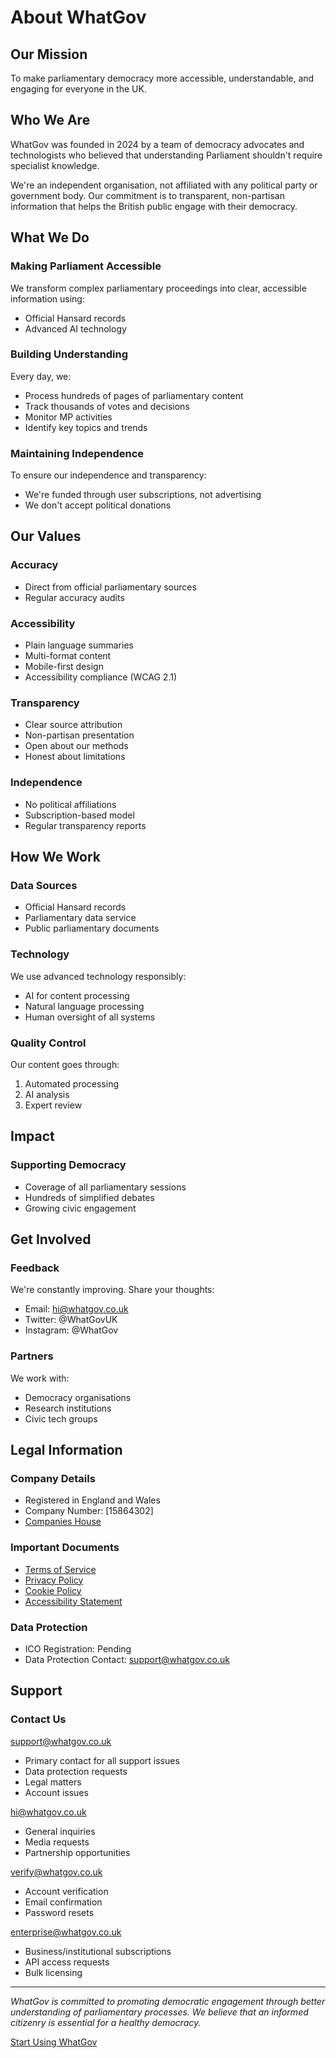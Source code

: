 # About WhatGov

## Our Mission
To make parliamentary democracy more accessible, understandable, and engaging for everyone in the UK.

## Who We Are

WhatGov was founded in 2024 by a team of democracy advocates and technologists who believed that understanding Parliament shouldn't require specialist knowledge.

We're an independent organisation, not affiliated with any political party or government body. Our commitment is to transparent, non-partisan information that helps the British public engage with their democracy.

## What We Do

### Making Parliament Accessible
We transform complex parliamentary proceedings into clear, accessible information using:
- Official Hansard records
- Advanced AI technology

### Building Understanding
Every day, we:
- Process hundreds of pages of parliamentary content
- Track thousands of votes and decisions
- Monitor MP activities
- Identify key topics and trends

### Maintaining Independence
To ensure our independence and transparency:
- We're funded through user subscriptions, not advertising
- We don't accept political donations

## Our Values

### Accuracy
- Direct from official parliamentary sources
- Regular accuracy audits

### Accessibility
- Plain language summaries
- Multi-format content
- Mobile-first design
- Accessibility compliance (WCAG 2.1)

### Transparency
- Clear source attribution
- Non-partisan presentation
- Open about our methods
- Honest about limitations

### Independence
- No political affiliations
- Subscription-based model
- Regular transparency reports

## How We Work

### Data Sources
- Official Hansard records
- Parliamentary data service
- Public parliamentary documents

### Technology
We use advanced technology responsibly:
- AI for content processing
- Natural language processing
- Human oversight of all systems

### Quality Control
Our content goes through:
1. Automated processing
2. AI analysis
3. Expert review

## Impact

### Supporting Democracy
- Coverage of all parliamentary sessions
- Hundreds of simplified debates
- Growing civic engagement

## Get Involved

### Feedback
We're constantly improving. Share your thoughts:
- Email: hi@whatgov.co.uk
- Twitter: @WhatGovUK
- Instagram: @WhatGov

### Partners
We work with:
- Democracy organisations
- Research institutions
- Civic tech groups

## Legal Information

### Company Details
- Registered in England and Wales
- Company Number: [15864302]
- [Companies House](/https://find-and-update.company-information.service.gov.uk/company/15864302)

### Important Documents
- [Terms of Service](/about/terms)
- [Privacy Policy](/about/privacy)
- [Cookie Policy](/about/cookies)
- [Accessibility Statement](/about/accessibility)

### Data Protection
- ICO Registration: Pending
- Data Protection Contact: support@whatgov.co.uk

## Support

### Contact Us
support@whatgov.co.uk
- Primary contact for all support issues
- Data protection requests
- Legal matters
- Account issues

hi@whatgov.co.uk
- General inquiries
- Media requests
- Partnership opportunities

verify@whatgov.co.uk
- Account verification
- Email confirmation
- Password resets

enterprise@whatgov.co.uk
- Business/institutional subscriptions
- API access requests
- Bulk licensing

---

*WhatGov is committed to promoting democratic engagement through better understanding of parliamentary processes. We believe that an informed citizenry is essential for a healthy democracy.*

[Start Using WhatGov](/)
